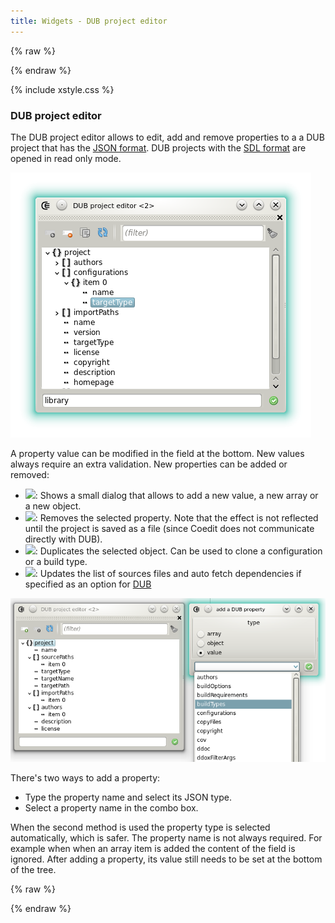 ```yaml
---
title: Widgets - DUB project editor
---
```


{% raw %}
<script src="//cdnjs.cloudflare.com/ajax/libs/anchor-js/4.0.0/anchor.min.js"></script>
{% endraw %}

{% include xstyle.css %}

### DUB project editor

The DUB project editor allows to edit, add and remove properties to a a DUB project that has the [JSON format](http://code.dlang.org/package-format?lang=json).
DUB projects with the [SDL format](http://code.dlang.org/package-format?lang=sdl) are opened in read only mode.

![](img/dub_project_editor.png)

A property value can be modified in the field at the bottom. New values always require an extra validation.
New properties can be added or removed:

- <img src="{%include icurl%}other/textfield_add.png" class="tlbric"/>: Shows a small dialog that allows to add a new value, a new array or a new object.
- <img src="{%include icurl%}other/textfield_delete.png" class="tlbric"/>: Removes the selected property. Note that the effect is not reflected until the project is saved as a file (since Coedit does not communicate directly with DUB).
- <img src="{%include icurl%}other/copy.png" class="tlbric"/>: Duplicates the selected object. Can be used to clone a configuration or a build type.
- <img src="{%include icurl%}arrow/arrow_update.png" class="tlbric"/>: Updates the list of sources files and auto fetch dependencies if specified as an option for [DUB](options_dub_build)

![](img/dub_add_property.png)

There's two ways to add a property:

* Type the property name and select its JSON type.
* Select a property name in the combo box.

When the second method is used the property type is selected automatically, which is safer.
The property name is not always required. For example when when an array item is added the content of the field is ignored.
After adding a property, its value still needs to be set at the bottom of the tree.

{% raw %}
<script>
anchors.add();
</script>
{% endraw %}
